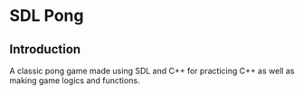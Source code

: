 # SDL Pong

## Introduction

A classic pong game made using SDL and C++ for practicing C++ as well as making game logics and functions.
